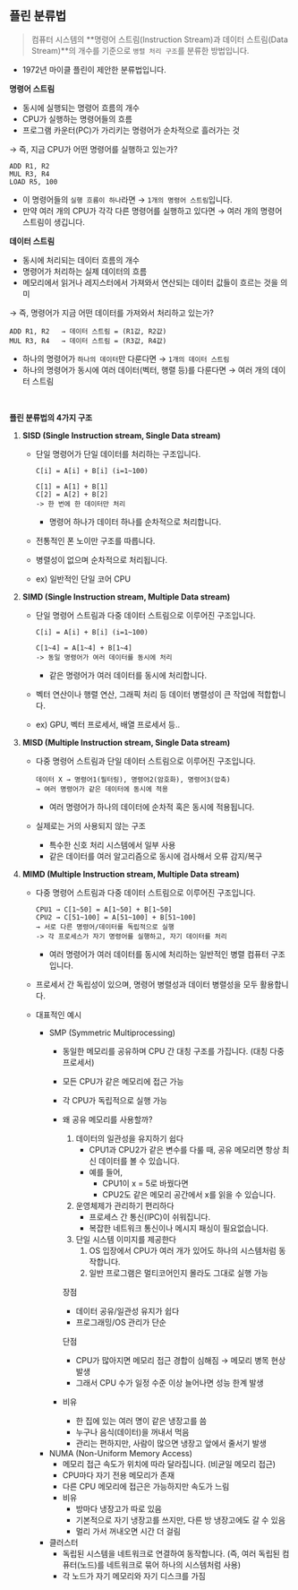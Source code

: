 ## 플린 분류법

> 컴퓨터 시스템의 **명령어 스트림(Instruction Stream)과 데이터 스트림(Data Stream)**의 개수를 기준으로 `병렬 처리 구조`를 분류한 방법입니다.
> 
- 1972년 마이클 플린이 제안한 분류법입니다.

**명령어 스트림**

- 동시에 실행되는 명령어 흐름의 개수
- CPU가 실행하는 명령어들의 흐름
- 프로그램 카운터(PC)가 가리키는 명령어가 순차적으로 흘러가는 것

→ 즉, 지금 CPU가 어떤 명령어를 실행하고 있는가?

```
ADD R1, R2
MUL R3, R4
LOAD R5, 100
```

- 이 명령어들의 `실행 흐름이 하나`라면 → `1개의 명령어 스트림`입니다.
- 만약 여러 개의 CPU가 각각 다른 명령어를 실행하고 있다면 → 여러 개의 명령어 스트림이 생깁니다.

**데이터 스트림**

- 동시에 처리되는 데이터 흐름의 개수
- 명령어가 처리하는 실제 데이터의 흐름
- 메모리에서 읽거나 레지스터에서 가져와서 연산되는 데이터 값들이 흐르는 것을 의미

→ 즉, 명령어가 지금 어떤 데이터를 가져와서 처리하고 있는가?

```
ADD R1, R2   → 데이터 스트림 = (R1값, R2값)
MUL R3, R4   → 데이터 스트림 = (R3값, R4값)
```

- 하나의 명령어가 `하나의 데이터`만 다룬다면 → `1개의 데이터 스트림`
- 하나의 명령어가 동시에 여러 데이터(벡터, 행렬 등)를 다룬다면 → 여러 개의 데이터 스트림

<br/>

**플린 분류법의 4가지 구조**

1. **SISD (Single Instruction stream, Single Data stream)**
    - 단일 명령어가 단일 데이터를 처리하는 구조입니다.
        
        ```
        C[i] = A[i] + B[i] (i=1~100)
        
        C[1] = A[1] + B[1]
        C[2] = A[2] + B[2]
        -> 한 번에 한 데이터만 처리
        ```
        
        - 명령어 하나가 데이터 하나를 순차적으로 처리합니다.
    - 전통적인 폰 노이만 구조를 따릅니다.
    - 병렬성이 없으며 순차적으로 처리됩니다.
    - ex) 일반적인 단일 코어 CPU
    
2. **SIMD (Single Instruction stream, Multiple Data stream)**
    - 단일 명령어 스트림과 다중 데이터 스트림으로 이루어진 구조입니다.
        
        ```
        C[i] = A[i] + B[i] (i=1~100)
        
        C[1~4] = A[1~4] + B[1~4]
        -> 동일 명령어가 여러 데이터를 동시에 처리
        ```
        
        - 같은 명령어가 여러 데이터를 동시에 처리합니다.
    - 벡터 연산이나 행렬 연산, 그래픽 처리 등 데이터 병렬성이 큰 작업에 적합합니다.
    - ex) GPU, 벡터 프로세서, 배열 프로세서 등..
3. **MISD (Multiple Instruction stream, Single Data stream)**
    - 다중 명령어 스트림과 단일 데이터 스트림으로 이루어진 구조입니다.
        
        ```
        데이터 X → 명령어1(필터링), 명령어2(암호화), 명령어3(압축)
        → 여러 명령어가 같은 데이터에 동시에 적용
        ```
        
        - 여러 명령어가 하나의 데이터에 순차적 혹은 동시에 적용됩니다.
    - 실제로는 거의 사용되지 않는 구조
        - 특수한 신호 처리 시스템에서 일부 사용
        - 같은 데이터를 여러 알고리즘으로 동시에 검사해서 오류 감지/복구
4. **MIMD (Multiple Instruction stream, Multiple Data stream)**
    - 다중 명령어 스트림과 다중 데이터 스트림으로 이루어진 구조입니다.
        
        ```
        CPU1 → C[1~50] = A[1~50] + B[1~50]
        CPU2 → C[51~100] = A[51~100] + B[51~100]
        → 서로 다른 명령어/데이터를 독립적으로 실행
        -> 각 프로세스가 자기 명령어를 실행하고, 자기 데이터를 처리
        ```
        
        - 여러 명령어가 여러 데이터를 동시에 처리하는 일반적인 병렬 컴퓨터 구조입니다.
    - 프로세서 간 독립성이 있으며, 명령어 병렬성과 데이터 병렬성을 모두 활용합니다.
    - 대표적인 예시
        - SMP (Symmetric Multiprocessing)
            - 동일한 메모리를 공유하며 CPU 간 대칭 구조를 가집니다. (대칭 다중 프로세서)
            - 모든 CPU가 같은 메모리에 접근 가능
            - 각 CPU가 독립적으로 실행 가능
            - 왜 공유 메모리를 사용할까?
                1. 데이터의 일관성을 유지하기 쉽다
                    - CPU1과 CPU2가 같은 변수를 다룰 때, 공유 메모리면 항상 최신 데이터를 볼 수 있습니다.
                    - 예를 들어,
                        - CPU1이 x = 5로 바꿨다면
                        - CPU2도 같은 메모리 공간에서 x를 읽을 수 있습니다.
                2. 운영체제가 관리하기 편리하다
                    - 프로세스 간 통신(IPC)이 쉬워집니다.
                    - 복잡한 네트워크 통신이나 메시지 패싱이 필요없습니다.
                3. 단일 시스템 이미지를 제공한다
                    1. OS 입장에서 CPU가 여러 개가 있어도 하나의 시스템처럼 동작합니다.
                    2. 일반 프로그램은 멀티코어인지 몰라도 그대로 실행 가능
                
                장점
                
                - 데이터 공유/일관성 유지가 쉽다
                - 프로그래밍/OS 관리가 단순
                
                단점
                
                - CPU가 많아지면 메모리 접근 경합이 심해짐 → 메모리 병목 현상 발생
                - 그래서 CPU 수가 일정 수준 이상 늘어나면 성능 한계 발생
            - 비유
                - 한 집에 있는 여러 명이 같은 냉장고를 씀
                - 누구나 음식(데이터)을 꺼내서 먹음
                - 관리는 편하지만, 사람이 많으면 냉장고 앞에서 줄서기 발생
        - NUMA (Non-Uniform Memory Access)
            - 메모리 접근 속도가 위치에 따라 달라집니다. (비균일 메모리 접근)
            - CPU마다 자기 전용 메모리가 존재
            - 다른 CPU 메모리에 접근은 가능하지만 속도가 느림
            - 비유
                - 방마다 냉장고가 따로 있음
                - 기본적으로 자기 냉장고를 쓰지만, 다른 방 냉장고에도 갈 수 있음
                - 멀리 가서 꺼내오면 시간 더 걸림
        - 클러스터
            - 독립된 시스템을 네트워크로 연결하여 동작합니다. (즉, 여러 독립된 컴퓨터(노드)를 네트워크로 묶어 하나의 시스템처럼 사용)
            - 각 노드가 자기 메모리와 자기 디스크를 가짐
